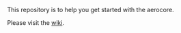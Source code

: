 This repository is to help you get started with the aerocore. 

Please visit the [wiki](https://github.com/spacemig/aerocore/wiki).
